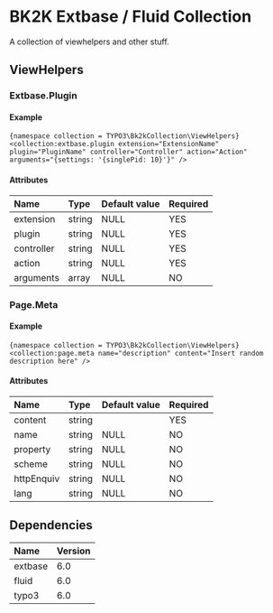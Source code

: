 BK2K Extbase / Fluid Collection
===============================
A collection of viewhelpers and other stuff.

## ViewHelpers

### Extbase.Plugin
#### Example
```
{namespace collection = TYPO3\Bk2kCollection\ViewHelpers}
<collection:extbase.plugin extension="ExtensionName" plugin="PluginName" controller="Controller" action="Action" arguments="{settings: '{singlePid: 10}'}" />
```
#### Attributes
| Name          | Type      | Default value | Required  |
|:--------------|:----------|:--------------|:----------|
| extension     | string    | NULL          | YES       |
| plugin        | string    | NULL          | YES       |
| controller    | string    | NULL          | YES       |
| action        | string    | NULL          | YES       |
| arguments     | array     | NULL          | NO        |


### Page.Meta 
#### Example
```
{namespace collection = TYPO3\Bk2kCollection\ViewHelpers}
<collection:page.meta name="description" content="Insert random description here" />
```
#### Attributes
| Name          | Type      | Default value | Required  |
|:--------------|:----------|:--------------|:----------|
| content       | string    |               | YES       |
| name          | string    | NULL          | NO        |
| property      | string    | NULL          | NO        |
| scheme        | string    | NULL          | NO        |
| httpEnquiv    | string    | NULL          | NO        |
| lang          | string    | NULL          | NO        |


## Dependencies
| Name      | Version   |
|:----------|:----------|
| extbase   | 6.0       |
| fluid     | 6.0       |
| typo3     | 6.0       |
